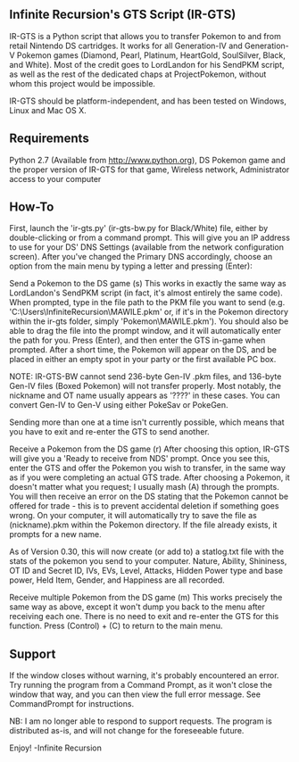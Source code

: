 ## Infinite Recursion's GTS Script (IR-GTS)

IR-GTS is a Python script that allows you to transfer Pokemon to and from retail Nintendo DS cartridges. It works for all Generation-IV and Generation-V Pokemon games (Diamond, Pearl, Platinum, HeartGold, SoulSilver, Black, and White). Most of the credit goes to LordLandon for his SendPKM script, as well as the rest of the dedicated chaps at ProjectPokemon, without whom this project would be impossible.

IR-GTS should be platform-independent, and has been tested on Windows, Linux and Mac OS X.

## Requirements

Python 2.7 (Available from http://www.python.org),
DS Pokemon game and the proper version of IR-GTS for that game,
Wireless network,
Administrator access to your computer
## How-To

First, launch the 'ir-gts.py' (ir-gts-bw.py for Black/White) file, either by double-clicking or from a command prompt. This will give you an IP address to use for your DS' DNS Settings (available from the network configuration screen). After you've changed the Primary DNS accordingly, choose an option from the main menu by typing a letter and pressing (Enter):

Send a Pokemon to the DS game (s)
This works in exactly the same way as LordLandon's SendPKM script (in fact, it's almost entirely the same code). When prompted, type in the file path to the PKM file you want to send (e.g. 'C:\Users\InfiniteRecursion\MAWILE.pkm' or, if it's in the Pokemon directory within the ir-gts folder, simply 'Pokemon\MAWILE.pkm'). You should also be able to drag the file into the prompt window, and it will automatically enter the path for you. Press (Enter), and then enter the GTS in-game when prompted. After a short time, the Pokemon will appear on the DS, and be placed in either an empty spot in your party or the first available PC box.

NOTE: IR-GTS-BW cannot send 236-byte Gen-IV .pkm files, and 136-byte Gen-IV files (Boxed Pokemon) will not transfer properly. Most notably, the nickname and OT name usually appears as '????' in these cases. You can convert Gen-IV to Gen-V using either PokeSav or PokeGen.

Sending more than one at a time isn't currently possible, which means that you have to exit and re-enter the GTS to send another.

Receive a Pokemon from the DS game (r)
After choosing this option, IR-GTS will give you a 'Ready to receive from NDS' prompt. Once you see this, enter the GTS and offer the Pokemon you wish to transfer, in the same way as if you were completing an actual GTS trade. After choosing a Pokemon, it doesn't matter what you request; I usually mash (A) through the prompts. You will then receive an error on the DS stating that the Pokemon cannot be offered for trade - this is to prevent accidental deletion if something goes wrong. On your computer, it will automatically try to save the file as (nickname).pkm within the Pokemon directory. If the file already exists, it prompts for a new name.

As of Version 0.30, this will now create (or add to) a statlog.txt file with the stats of the pokemon you send to your computer. Nature, Ability, Shininess, OT ID and Secret ID, IVs, EVs, Level, Attacks, Hidden Power type and base power, Held Item, Gender, and Happiness are all recorded.

Receive multiple Pokemon from the DS game (m)
This works precisely the same way as above, except it won't dump you back to the menu after receiving each one. There is no need to exit and re-enter the GTS for this function. Press (Control) + (C) to return to the main menu.

## Support

If the window closes without warning, it's probably encountered an error. Try running the program from a Command Prompt, as it won't close the window that way, and you can then view the full error message. See CommandPrompt for instructions.

NB: I am no longer able to respond to support requests. The program is distributed as-is, and will not change for the foreseeable future.

Enjoy!
-Infinite Recursion
